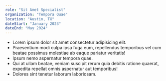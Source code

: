 ```yaml
---
role: "Sit Amet Specialist"
organization: "Tempora Quae"
location: "Austin, TX"
dateStart: "January 2023"
dateEnd: "May 2024"
---
```


- Lorem ipsum dolor sit amet consectetur adipisicing elit.
- Praesentium modi culpa ipsa fuga eum, repellendus temporibus vel cum beatae possimus molestiae ab eaque pariatur veritatis!
- Ipsum nemo aspernatur tempora quae.
- Qui at ullam beatae, veniam suscipit rerum quia debitis ratione quaerat, expedita repellat omnis aspernatur aut temporibus!
- Dolores sint tenetur laborum laboriosam.
